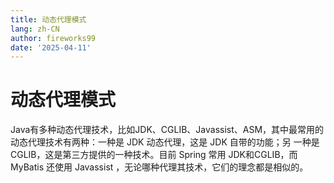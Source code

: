 ```yaml
---
title: 动态代理模式
lang: zh-CN
author: fireworks99
date: '2025-04-11'
---
```


# 动态代理模式



Java有多种动态代理技术，比如JDK、CGLIB、Javassist、ASM，其中最常用的动态代理技术有两种：一种是 JDK 动态代理，这是 JDK 自带的功能；另 一种是 CGLIB，这是第三方提供的一种技术。目前 Spring 常用 JDK和CGLIB，而 MyBatis 还使用 Javassist ，无论哪种代理其技术，它们的理念都是相似的。
